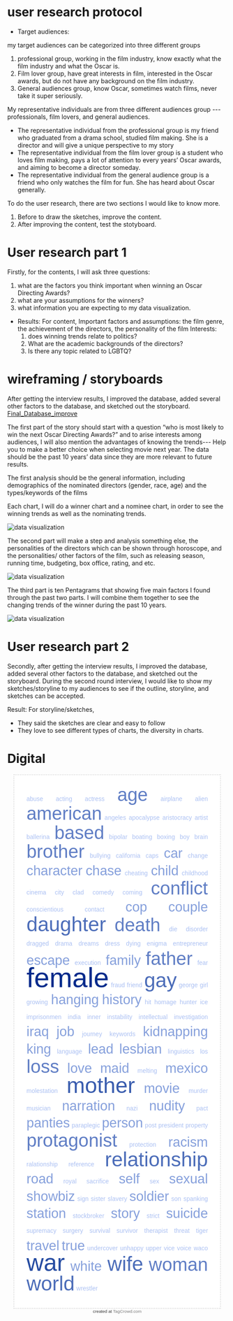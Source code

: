 # user research protocol

- Target audiences: 

my target audiences can be categorized into three different groups
   1. professional group, working in the film industry, know exactly what the film industry and what the Oscar is.
   2. Film lover group, have great interests in film, interested in the Oscar awards, but do not have any background on the film industry.
   3. General audiences group, know Oscar, sometimes watch films, never take it super seriously.



My representative individuals are from three different audiences group --- professionals, film lovers, and general audiences.

 -  The representative individual from the professional group is my friend who graduated from a drama school, studied film making. She is a director and will give a unique perspective to my story
 -  The representative individual from the film lover group is a student who loves film making, pays a lot of attention to every years’ Oscar awards, and aiming to become a director someday. 
 -  The representative individual from the general audience group is a friend who only watches the film for fun. She has heard about Oscar generally.
 
 

To do the user research, there are two sections I would like to know more.
   1. Before to draw the sketches, improve the content.
   2. After improving the content, test the stotyboard.


 # User research part 1
Firstly, for the contents, I will ask three questions:
   1. what are the factors you think important when winning an Oscar Directing Awards?
   2. what are your assumptions for the winners?
   3. what information you are expecting to my data visualization. 

- Results:
For content, 
Important factors and assumptions: the film genre, the achievement of the directors, the personality of the film
Interests: 
   1. does winning trends relate to politics? 
   2. What are the academic backgrounds of the directors? 
   3. Is there any topic related to LGBTQ?
 
 
 
 
 # wireframing / storyboards
 
After getting the interview results, I improved the database, added several other factors to the database, and sketched out the storyboard.    [Final_Database_improve](/improve.xlsx)

The first part of the story should start with a question “who is most likely to win the next Oscar Directing Awards?” and to arise interests among audiences, I will also mention the advantages of knowing the trends--- Help you to make a better choice when selecting movie next year. The data should be the past 10 years’ data since they are more relevant to future results. 


The first analysis should be the general information, including demographics of the nominated directors (gender, race, age) and the types/keywords of the films

Each chart, I will do a winner chart and a nominee chart, in order to see the winning trends as well as the nominating trends.


![data visualization](/i.JPG)


The second part will make a step and analysis something else, the personalities of the directors which can be shown through horoscope, and the personalities/ other factors of the film, such as releasing season, running time, budgeting, box office, rating, and etc.


![data visualization](/ii.JPG)


The third part is ten Pentagrams that showing five main factors I found through the past two parts. I will combine them together to see the changing trends of the winner during the past 10 years.


![data visualization](/iii.JPG)



# User research part 2

Secondly, after getting the interview results, I improved the database, added several other factors to the database, and sketched out the storyboard.
During the second round interview, I would like to show my sketches/storyline to my audiences to see if the outline, storyline, and sketches can be accepted.

 Result:
For storyline/sketches,
 - They said the sketches are clear and easy to follow
 - They love to see different types of charts, the diversity in charts.
 
 


# Digital

<!--
begin tag cloud : generated by TagCrowd.com
Feel free to modify as long as you keep this notice.

EMBEDDING INSTRUCTIONS:
1. Customize your cloud's style by editing the CSS where it says CUSTOMIZE below.
2. Insert this code in its entirety into your webpage or blog post.

This code and its rendered image are released under the Creative Commons Attribution-Noncommercial 3.0 Unported License. (http://creativecommons.org/licenses/by-nc/3.0/)

For COMMERCIAL USE LICENSING, visit https://tagcrowd.com/licensing.html
-->
<style type="text/css"><!-- #htmltagcloud{

/******************************************
 * CUSTOMIZE CLOUD CSS BELOW (optional)
 */
	font-size: 100%;
	width: auto;		/* auto or fixed width, e.g. 500px   */
	font-family:'lucida grande','trebuchet ms',arial,helvetica,sans-serif;
	background-color:#fff;
	margin:1em 1em 0 1em;
	border:2px dotted #ddd;
	padding:2em; 
/******************************************
 * END CUSTOMIZE
 */

}#htmltagcloud{line-height:2.4em;word-spacing:normal;letter-spacing:normal;text-transform:none;text-align:justify;text-indent:0}#htmltagcloud a:link{text-decoration:none}#htmltagcloud a:visited{text-decoration:none}#htmltagcloud a:hover{color:white;background-color:#05f}#htmltagcloud a:active{color:white;background-color:#03d}.wrd{padding:0;position:relative}.wrd a{text-decoration:none}.tagcloud0{font-size:1.0em;color:#ACC1F3;z-index:10}.tagcloud0 a{color:#ACC1F3}.tagcloud1{font-size:1.4em;color:#ACC1F3;z-index:9}.tagcloud1 a{color:#ACC1F3}.tagcloud2{font-size:1.8em;color:#86A0DC;z-index:8}.tagcloud2 a{color:#86A0DC}.tagcloud3{font-size:2.2em;color:#86A0DC;z-index:7}.tagcloud3 a{color:#86A0DC}.tagcloud4{font-size:2.6em;color:#607EC5;z-index:6}.tagcloud4 a{color:#607EC5}.tagcloud5{font-size:3.0em;color:#607EC5;z-index:5}.tagcloud5 a{color:#607EC5}.tagcloud6{font-size:3.3em;color:#4C6DB9;z-index:4}.tagcloud6 a{color:#4C6DB9}.tagcloud7{font-size:3.6em;color:#395CAE;z-index:3}.tagcloud7 a{color:#395CAE}.tagcloud8{font-size:3.9em;color:#264CA2;z-index:2}.tagcloud8 a{color:#264CA2}.tagcloud9{font-size:4.2em;color:#133B97;z-index:1}.tagcloud9 a{color:#133B97}.tagcloud10{font-size:4.5em;color:#002A8B;z-index:0}.tagcloud10 a{color:#002A8B}.freq{font-size:10pt !important;color:#bbb}#credit{text-align:center;color:#333;margin-bottom:0.6em;font:0.7em 'lucida grande',trebuchet,'trebuchet ms',verdana,arial,helvetica,sans-serif}#credit a:link{color:#777;text-decoration:none}#credit a:visited{color:#777;text-decoration:none}#credit a:hover{color:white;background-color:#05f}#credit a:active{text-decoration:underline}// -->
</style>

<div id="htmltagcloud"> <span id="0" class="wrd tagcloud0"><a href="#tagcloud">abuse</a></span> <span id="1" class="wrd tagcloud0"><a href="#tagcloud">acting</a></span> <span id="2" class="wrd tagcloud0"><a href="#tagcloud">actress</a></span> <span id="3" class="wrd tagcloud5"><a href="#tagcloud">age</a></span> <span id="4" class="wrd tagcloud0"><a href="#tagcloud">airplane</a></span> <span id="5" class="wrd tagcloud0"><a href="#tagcloud">alien</a></span> <span id="6" class="wrd tagcloud5"><a href="#tagcloud">american</a></span> <span id="7" class="wrd tagcloud0"><a href="#tagcloud">angeles</a></span> <span id="8" class="wrd tagcloud0"><a href="#tagcloud">apocalypse</a></span> <span id="9" class="wrd tagcloud0"><a href="#tagcloud">aristocracy</a></span> <span id="10" class="wrd tagcloud0"><a href="#tagcloud">artist</a></span> <span id="11" class="wrd tagcloud0"><a href="#tagcloud">ballerina</a></span> <span id="12" class="wrd tagcloud5"><a href="#tagcloud">based</a></span> <span id="13" class="wrd tagcloud0"><a href="#tagcloud">bipolar</a></span> <span id="14" class="wrd tagcloud0"><a href="#tagcloud">boating</a></span> <span id="15" class="wrd tagcloud0"><a href="#tagcloud">boxing</a></span> <span id="16" class="wrd tagcloud0"><a href="#tagcloud">boy</a></span> <span id="17" class="wrd tagcloud0"><a href="#tagcloud">brain</a></span> <span id="18" class="wrd tagcloud5"><a href="#tagcloud">brother</a></span> <span id="19" class="wrd tagcloud0"><a href="#tagcloud">bullying</a></span> <span id="20" class="wrd tagcloud0"><a href="#tagcloud">california</a></span> <span id="21" class="wrd tagcloud0"><a href="#tagcloud">caps</a></span> <span id="22" class="wrd tagcloud3"><a href="#tagcloud">car</a></span> <span id="23" class="wrd tagcloud0"><a href="#tagcloud">change</a></span> <span id="24" class="wrd tagcloud3"><a href="#tagcloud">character</a></span> <span id="25" class="wrd tagcloud3"><a href="#tagcloud">chase</a></span> <span id="26" class="wrd tagcloud0"><a href="#tagcloud">cheating</a></span> <span id="27" class="wrd tagcloud3"><a href="#tagcloud">child</a></span> <span id="28" class="wrd tagcloud0"><a href="#tagcloud">childhood</a></span> <span id="29" class="wrd tagcloud0"><a href="#tagcloud">cinema</a></span> <span id="30" class="wrd tagcloud0"><a href="#tagcloud">city</a></span> <span id="31" class="wrd tagcloud0"><a href="#tagcloud">clad</a></span> <span id="32" class="wrd tagcloud0"><a href="#tagcloud">comedy</a></span> <span id="33" class="wrd tagcloud0"><a href="#tagcloud">coming</a></span> <span id="34" class="wrd tagcloud5"><a href="#tagcloud">conflict</a></span> <span id="35" class="wrd tagcloud0"><a href="#tagcloud">conscientious</a></span> <span id="36" class="wrd tagcloud0"><a href="#tagcloud">contact</a></span> <span id="37" class="wrd tagcloud3"><a href="#tagcloud">cop</a></span> <span id="38" class="wrd tagcloud3"><a href="#tagcloud">couple</a></span> <span id="39" class="wrd tagcloud6"><a href="#tagcloud">daughter</a></span> <span id="40" class="wrd tagcloud5"><a href="#tagcloud">death</a></span> <span id="41" class="wrd tagcloud0"><a href="#tagcloud">die</a></span> <span id="42" class="wrd tagcloud0"><a href="#tagcloud">disorder</a></span> <span id="43" class="wrd tagcloud0"><a href="#tagcloud">dragged</a></span> <span id="44" class="wrd tagcloud0"><a href="#tagcloud">drama</a></span> <span id="45" class="wrd tagcloud0"><a href="#tagcloud">dreams</a></span> <span id="46" class="wrd tagcloud0"><a href="#tagcloud">dress</a></span> <span id="47" class="wrd tagcloud0"><a href="#tagcloud">dying</a></span> <span id="48" class="wrd tagcloud0"><a href="#tagcloud">enigma</a></span> <span id="49" class="wrd tagcloud0"><a href="#tagcloud">entrepreneur</a></span> <span id="50" class="wrd tagcloud3"><a href="#tagcloud">escape</a></span> <span id="51" class="wrd tagcloud0"><a href="#tagcloud">execution</a></span> <span id="52" class="wrd tagcloud3"><a href="#tagcloud">family</a></span> <span id="53" class="wrd tagcloud5"><a href="#tagcloud">father</a></span> <span id="54" class="wrd tagcloud0"><a href="#tagcloud">fear</a></span> <span id="55" class="wrd tagcloud10"><a href="#tagcloud">female</a></span> <span id="56" class="wrd tagcloud0"><a href="#tagcloud">fraud</a></span> <span id="57" class="wrd tagcloud0"><a href="#tagcloud">friend</a></span> <span id="58" class="wrd tagcloud6"><a href="#tagcloud">gay</a></span> <span id="59" class="wrd tagcloud0"><a href="#tagcloud">george</a></span> <span id="60" class="wrd tagcloud0"><a href="#tagcloud">girl</a></span> <span id="61" class="wrd tagcloud0"><a href="#tagcloud">growing</a></span> <span id="62" class="wrd tagcloud3"><a href="#tagcloud">hanging</a></span> <span id="63" class="wrd tagcloud3"><a href="#tagcloud">history</a></span> <span id="64" class="wrd tagcloud0"><a href="#tagcloud">hit</a></span> <span id="65" class="wrd tagcloud0"><a href="#tagcloud">homage</a></span> <span id="66" class="wrd tagcloud0"><a href="#tagcloud">hunter</a></span> <span id="67" class="wrd tagcloud0"><a href="#tagcloud">ice</a></span> <span id="68" class="wrd tagcloud0"><a href="#tagcloud">imprisonmen</a></span> <span id="69" class="wrd tagcloud0"><a href="#tagcloud">india</a></span> <span id="70" class="wrd tagcloud0"><a href="#tagcloud">inner</a></span> <span id="71" class="wrd tagcloud0"><a href="#tagcloud">instability</a></span> <span id="72" class="wrd tagcloud0"><a href="#tagcloud">intellectual</a></span> <span id="73" class="wrd tagcloud0"><a href="#tagcloud">investigation</a></span> <span id="74" class="wrd tagcloud3"><a href="#tagcloud">iraq</a></span> <span id="75" class="wrd tagcloud3"><a href="#tagcloud">job</a></span> <span id="76" class="wrd tagcloud0"><a href="#tagcloud">journey</a></span> <span id="77" class="wrd tagcloud0"><a href="#tagcloud">keywords</a></span> <span id="78" class="wrd tagcloud3"><a href="#tagcloud">kidnapping</a></span> <span id="79" class="wrd tagcloud3"><a href="#tagcloud">king</a></span> <span id="80" class="wrd tagcloud0"><a href="#tagcloud">language</a></span> <span id="81" class="wrd tagcloud3"><a href="#tagcloud">lead</a></span> <span id="82" class="wrd tagcloud3"><a href="#tagcloud">lesbian</a></span> <span id="83" class="wrd tagcloud0"><a href="#tagcloud">linguistics</a></span> <span id="84" class="wrd tagcloud0"><a href="#tagcloud">los</a></span> <span id="85" class="wrd tagcloud5"><a href="#tagcloud">loss</a></span> <span id="86" class="wrd tagcloud3"><a href="#tagcloud">love</a></span> <span id="87" class="wrd tagcloud3"><a href="#tagcloud">maid</a></span> <span id="88" class="wrd tagcloud0"><a href="#tagcloud">melting</a></span> <span id="89" class="wrd tagcloud3"><a href="#tagcloud">mexico</a></span> <span id="90" class="wrd tagcloud0"><a href="#tagcloud">molestation</a></span> <span id="91" class="wrd tagcloud7"><a href="#tagcloud">mother</a></span> <span id="92" class="wrd tagcloud3"><a href="#tagcloud">movie</a></span> <span id="93" class="wrd tagcloud0"><a href="#tagcloud">murder</a></span> <span id="94" class="wrd tagcloud0"><a href="#tagcloud">musician</a></span> <span id="95" class="wrd tagcloud3"><a href="#tagcloud">narration</a></span> <span id="96" class="wrd tagcloud0"><a href="#tagcloud">nazi</a></span> <span id="97" class="wrd tagcloud3"><a href="#tagcloud">nudity</a></span> <span id="98" class="wrd tagcloud0"><a href="#tagcloud">pact</a></span> <span id="99" class="wrd tagcloud3"><a href="#tagcloud">panties</a></span> <span id="100" class="wrd tagcloud0"><a href="#tagcloud">paraplegic</a></span> <span id="101" class="wrd tagcloud3"><a href="#tagcloud">person</a></span> <span id="102" class="wrd tagcloud0"><a href="#tagcloud">post</a></span> <span id="103" class="wrd tagcloud0"><a href="#tagcloud">president</a></span> <span id="104" class="wrd tagcloud0"><a href="#tagcloud">property</a></span> <span id="105" class="wrd tagcloud5"><a href="#tagcloud">protagonist</a></span> <span id="106" class="wrd tagcloud0"><a href="#tagcloud">protection</a></span> <span id="107" class="wrd tagcloud3"><a href="#tagcloud">racism</a></span> <span id="108" class="wrd tagcloud0"><a href="#tagcloud">ralationship</a></span> <span id="109" class="wrd tagcloud0"><a href="#tagcloud">reference</a></span> <span id="110" class="wrd tagcloud6"><a href="#tagcloud">relationship</a></span> <span id="111" class="wrd tagcloud3"><a href="#tagcloud">road</a></span> <span id="112" class="wrd tagcloud0"><a href="#tagcloud">royal</a></span> <span id="113" class="wrd tagcloud0"><a href="#tagcloud">sacrifice</a></span> <span id="114" class="wrd tagcloud3"><a href="#tagcloud">self</a></span> <span id="115" class="wrd tagcloud0"><a href="#tagcloud">sex</a></span> <span id="116" class="wrd tagcloud3"><a href="#tagcloud">sexual</a></span> <span id="117" class="wrd tagcloud3"><a href="#tagcloud">showbiz</a></span> <span id="118" class="wrd tagcloud0"><a href="#tagcloud">sign</a></span> <span id="119" class="wrd tagcloud0"><a href="#tagcloud">sister</a></span> <span id="120" class="wrd tagcloud0"><a href="#tagcloud">slavery</a></span> <span id="121" class="wrd tagcloud3"><a href="#tagcloud">soldier</a></span> <span id="122" class="wrd tagcloud0"><a href="#tagcloud">son</a></span> <span id="123" class="wrd tagcloud0"><a href="#tagcloud">spanking</a></span> <span id="124" class="wrd tagcloud3"><a href="#tagcloud">station</a></span> <span id="125" class="wrd tagcloud0"><a href="#tagcloud">stockbroker</a></span> <span id="126" class="wrd tagcloud3"><a href="#tagcloud">story</a></span> <span id="127" class="wrd tagcloud0"><a href="#tagcloud">strict</a></span> <span id="128" class="wrd tagcloud3"><a href="#tagcloud">suicide</a></span> <span id="129" class="wrd tagcloud0"><a href="#tagcloud">supremacy</a></span> <span id="130" class="wrd tagcloud0"><a href="#tagcloud">surgery</a></span> <span id="131" class="wrd tagcloud0"><a href="#tagcloud">survival</a></span> <span id="132" class="wrd tagcloud0"><a href="#tagcloud">survivor</a></span> <span id="133" class="wrd tagcloud0"><a href="#tagcloud">therapist</a></span> <span id="134" class="wrd tagcloud0"><a href="#tagcloud">threat</a></span> <span id="135" class="wrd tagcloud0"><a href="#tagcloud">tiger</a></span> <span id="136" class="wrd tagcloud3"><a href="#tagcloud">travel</a></span> <span id="137" class="wrd tagcloud3"><a href="#tagcloud">true</a></span> <span id="138" class="wrd tagcloud0"><a href="#tagcloud">undercover</a></span> <span id="139" class="wrd tagcloud0"><a href="#tagcloud">unhappy</a></span> <span id="140" class="wrd tagcloud0"><a href="#tagcloud">upper</a></span> <span id="141" class="wrd tagcloud0"><a href="#tagcloud">vice</a></span> <span id="142" class="wrd tagcloud0"><a href="#tagcloud">voice</a></span> <span id="143" class="wrd tagcloud0"><a href="#tagcloud">waco</a></span> <span id="144" class="wrd tagcloud8"><a href="#tagcloud">war</a></span> <span id="145" class="wrd tagcloud3"><a href="#tagcloud">white</a></span> <span id="146" class="wrd tagcloud6"><a href="#tagcloud">wife</a></span> <span id="147" class="wrd tagcloud5"><a href="#tagcloud">woman</a></span> <span id="148" class="wrd tagcloud6"><a href="#tagcloud">world</a></span> <span id="149" class="wrd tagcloud0"><a href="#tagcloud">wrestler</a></span> </div><div id="credit">created at <a href="https://tagcrowd.com">TagCrowd.com</a></div>

<!-- end tag cloud : generated by TagCrowd.com : please keep this notice -->




<script src="//cdn.wordart.com/wordart.min.js" async defer></script>
<div style="width: 400px; height: 400px;" data-wordart-src="//cdn.wordart.com/json/65ku55wj65ua" data-wordart-show-attribution></div>









